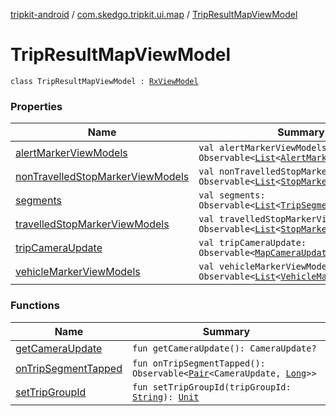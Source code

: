 [tripkit-android](../../index.md) / [com.skedgo.tripkit.ui.map](../index.md) / [TripResultMapViewModel](./index.md)

# TripResultMapViewModel

`class TripResultMapViewModel : `[`RxViewModel`](../../com.skedgo.tripkit.ui.core/-rx-view-model/index.md)

### Properties

| Name | Summary |
|---|---|
| [alertMarkerViewModels](alert-marker-view-models.md) | `val alertMarkerViewModels: Observable<`[`List`](https://kotlinlang.org/api/latest/jvm/stdlib/kotlin.collections/-list/index.html)`<`[`AlertMarkerViewModel`](../-alert-marker-view-model/index.md)`>>` |
| [nonTravelledStopMarkerViewModels](non-travelled-stop-marker-view-models.md) | `val nonTravelledStopMarkerViewModels: Observable<`[`List`](https://kotlinlang.org/api/latest/jvm/stdlib/kotlin.collections/-list/index.html)`<`[`StopMarkerViewModel`](../-stop-marker-view-model/index.md)`>>` |
| [segments](segments.md) | `val segments: Observable<`[`List`](https://kotlinlang.org/api/latest/jvm/stdlib/kotlin.collections/-list/index.html)`<`[`TripSegment`](../../skedgo.tripkit.routing/-trip-segment/index.md)`>>` |
| [travelledStopMarkerViewModels](travelled-stop-marker-view-models.md) | `val travelledStopMarkerViewModels: Observable<`[`List`](https://kotlinlang.org/api/latest/jvm/stdlib/kotlin.collections/-list/index.html)`<`[`StopMarkerViewModel`](../-stop-marker-view-model/index.md)`>>` |
| [tripCameraUpdate](trip-camera-update.md) | `val tripCameraUpdate: Observable<`[`MapCameraUpdate`](../../com.skedgo.tripkit.ui.tripresult/-map-camera-update/index.md)`>` |
| [vehicleMarkerViewModels](vehicle-marker-view-models.md) | `val vehicleMarkerViewModels: Observable<`[`List`](https://kotlinlang.org/api/latest/jvm/stdlib/kotlin.collections/-list/index.html)`<`[`VehicleMarkerViewModel`](../-vehicle-marker-view-model/index.md)`>>` |

### Functions

| Name | Summary |
|---|---|
| [getCameraUpdate](get-camera-update.md) | `fun getCameraUpdate(): CameraUpdate?` |
| [onTripSegmentTapped](on-trip-segment-tapped.md) | `fun onTripSegmentTapped(): Observable<`[`Pair`](https://kotlinlang.org/api/latest/jvm/stdlib/kotlin/-pair/index.html)`<CameraUpdate, `[`Long`](https://kotlinlang.org/api/latest/jvm/stdlib/kotlin/-long/index.html)`>>` |
| [setTripGroupId](set-trip-group-id.md) | `fun setTripGroupId(tripGroupId: `[`String`](https://kotlinlang.org/api/latest/jvm/stdlib/kotlin/-string/index.html)`): `[`Unit`](https://kotlinlang.org/api/latest/jvm/stdlib/kotlin/-unit/index.html) |
